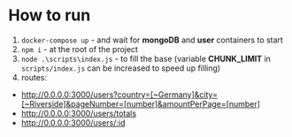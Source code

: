 # How to run
1) `docker-compose up` - and wait for **mongoDB** and **user** containers to start
2) `npm i` - at the root of the project
3) `node .\scripts\index.js` - to fill the base (variable **CHUNK_LIMIT** in `scripts/index.js` can be increased to speed up filling)
4) routes:
- http://0.0.0.0:3000/users?country=[~Germany]&city=[~Riverside]&pageNumber=[number]&amountPerPage=[number]
- http://0.0.0.0:3000/users/totals
- http://0.0.0.0:3000/users/:id
